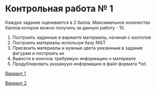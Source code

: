 # Контрольная работа № 1

Каждое задание оценивается в 2 балла. Максимальное количество баллов которое можно получить за данную работу - 10. 

1. Построить заданные в варианте материалы, начиная с изотопов
2. Построить материалы используя базу NIST
3. Присвоить материалы и нужные цвета указанным в задание фигурам и построить их
4. Вывести в консоль требуемую информацию о материале
5. Продублировать указануую информацию в файл формата *txt.

[Вариант 1](https://github.com/dep24/M_FW_1/tree/FW_V1)

[Вариант 2](https://github.com/dep24/M_FW_1/tree/FW_V2)
